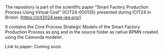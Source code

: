 The repository is part of the scientific paper “Smart Factory Production Process Using Virtual Cost” (ICIT24-000135) presented during ICIT24 in Bristol. (https://icit2024.ieee-ies.org/)

It contains the Core Process Strategic Models of the Smart Factory Production Process as png and in the source folder as native BPMN created using the Camunda modeler.

Link to paper: Coming soon.
